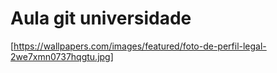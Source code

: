 # Aula git universidade

[https://wallpapers.com/images/featured/foto-de-perfil-legal-2we7xmn0737hqgtu.jpg]
